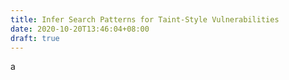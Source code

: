 ```yaml
---
title: Infer Search Patterns for Taint-Style Vulnerabilities
date: 2020-10-20T13:46:04+08:00
draft: true
---
```


a